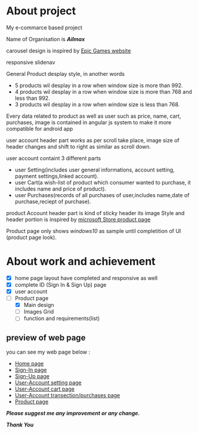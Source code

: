 # About project

My e-commarce based project

Name of Organisation is ***Ailmax***

carousel design is inspired by [Epic Games website](https://www.epicgames.com/store/en-US/)

responsive slidenav

General Product desplay style, in another words 
- 5 products wil desplay in a row when window size is more than 992.
- 4 products wil desplay in a row when window size is more than 768 and less than 992.
- 3 products wil desplay in a row when window size is less than 768.

Every data related to product as well as user such as price, name, cart, purchases, image is contained in angular js system to make it more compatible for android app

user account header part works as per scroll take place, image size of header changes and shift to right as similar as scroll down.

user account containt 3 different parts
- user Setting(includes user general informations, account setting, payment settings,linked account).
- user Cart(a wish-list of product which consumer wanted to purchase, it includes name and price of product).
- user Purchases(records  of all purchases of user,includes name,date of purchase,reciept of purchase).

product Account header part is kind of sticky header its image Style and header portion is inspired by [microsoft Store product page](https://www.microsoft.com/en-in/p/minecraft-for-windows-10-starter-collection/9n4km90ctzt6?activetab=pivot:overviewtab)

Product page only shows *windows10* as sample until completition of UI (product page look). 

# About work and achievement

- [x] home page layout have completed and responsive as well
- [x] complete ID (Sign In & Sign Up) page
- [x] user account
- [ ] Product page
  - [x] Main design
  - [ ] Images Grid
  - [ ] function and requirements(list)

## preview of web page
you can see my web page below :
- [Home page](https://ayushmaanjain.github.io/e-commerce/)
- [Sign-In page](https://ayushmaanjain.github.io/e-commerce/ID.html?login)
- [Sign-Up page](https://ayushmaanjain.github.io/e-commerce/ID.html?register)
- [User-Account setting page](https://ayushmaanjain.github.io/e-commerce/account.html?user)
- [User-Account cart page](https://ayushmaanjain.github.io/e-commerce/account.html?cart)
- [User-Account transection/purchases page](https://ayushmaanjain.github.io/e-commerce/account.html?transection)
- [Product page](https://ayushmaanjain.github.io/e-commerce/product.html)

***Please suggest me any improvement or any change.***

***Thank You***
